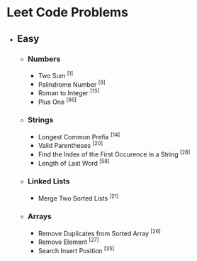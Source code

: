 # Leet Code Problems

- ## Easy ##
  - ### Numbers ###
    - Two Sum <sup>[1]</sup>
    - Palindrome Number <sup>[9]</sup>
    - Roman to Integer <sup>[13]</sup>
    - Plus One <sup>[66]</sup>
  - ### Strings ###
    - Longest Common Prefix <sup>[14]</sup>
    - Valid Parentheses <sup>[20]</sup>
    - Find the Index of the First Occurence in a String <sup>[28]</sup>
    - Length of Last Word <sup>[58]</sup>
  - ### Linked Lists ###
    - Merge Two Sorted Lists <sup>[21]</sup>
  - ### Arrays ###
    - Remove Duplicates from Sorted Array <sup>[26]</sup>
    - Remove Element <sup>[27]</sup>
    - Search Insert Position <sup>[35]</sup>
